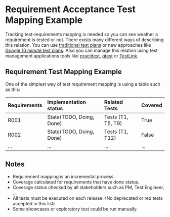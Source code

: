 # Requirement Acceptance Test Mapping Example

Tracking test-requirements mapping is needed so you can see weather a requirement is tested or not. There exists many different ways of describing this relation. You can use [traditional test plans](http://softwaretestingfundamentals.com/test-plan/) or new approaches like [Google 10 minute test plans](https://testing.googleblog.com/2011/09/10-minute-test-plan). Also you can manage this relation using test management applications tools like [practitest](https://www.practitest.com/), [qtest](https://www.tricentis.com/products/agile-dev-testing-qtest/) or [TestLink](http://testlink.org/).

## Requirement Test Mapping Example

One of the simplest way of test requirement mapping is using a table such as this:

| **Requirements** | **Implementation status** | **Related Tests** | **Covered** |
| :--              | :--                       | :--               | :--         |
| R001 | State(TODO, Doing, Done) | Tests (T1, T5, T9) | True|
| R002 | State(TODO, Doing, Done) | Tests (T1, T12) | False|
| ...  | ...                      | ...             | ...  |

## Notes
- Requirement mapping is an incremental process.
- Coverage calculated for requirements that have done status.
- Coverage status checked by all stakeholders such as PM, Test Engineer, ...
- All tests must be executed on each release. (No deprecated or red tests accepted in this list)
- Some showcases or exploratory test could be run manually.
